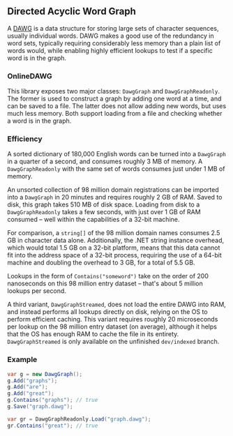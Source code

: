 ## Directed Acyclic Word Graph

A [DAWG](http://en.wikipedia.org/wiki/Directed_acyclic_word_graph) is a data structure for storing large sets of character sequences, usually individual words. DAWG makes a good use of the redundancy in word sets, typically requiring considerably less memory than a plain list of words would, while enabling highly efficient lookups to test if a specific word is in the graph.

### OnlineDAWG

This library exposes two major classes: `DawgGraph` and `DawgGraphReadonly`. The former is used to construct a graph by adding one word at a time, and can be saved to a file. The latter does not allow adding new words, but uses much less memory. Both support loading from a file and checking whether a word is in the graph.

### Efficiency

A sorted dictionary of 180,000 English words can be turned into a `DawgGraph` in a quarter of a second, and consumes roughly 3 MB of memory. A `DawgGraphReadonly` with the same set of words consumes just under 1 MB of memory.

An unsorted collection of 98 million domain registrations can be imported into a `DawgGraph` in 20 minutes and requires roughly 2 GB of RAM. Saved to disk, this graph takes 510 MB of disk space. Loading from disk to a `DawgGraphReadonly` takes a few seconds, with just over 1 GB of RAM consumed – well within the capabilities of a 32-bit machine.

For comparison, a `string[]` of the 98 million domain names consumes 2.5 GB in character data alone. Additionally, the .NET string instance overhead, which would total 1.5 GB on a 32-bit platform, means that this data cannot fit into the address space of a 32-bit process, requiring the use of a 64-bit machine and doubling the overhead to 3 GB, for a total of 5.5 GB.

Lookups in the form of `Contains("someword")` take on the order of 200 nanoseconds on this 98 million entry dataset – that's about 5 million lookups per second.

A third variant, `DawgGraphStreamed`, does not load the entire DAWG into RAM, and instead performs all lookups directly on disk, relying on the OS to perform efficient caching. This variant requires roughly 20 microseconds per lookup on the 98 million entry dataset (on average), although it helps that the OS has enough RAM to cache the file in its entirety. `DawgGraphStreamed` is only available on the unfinished `dev/indexed` branch.

### Example

```csharp
var g = new DawgGraph();
g.Add("graphs");
g.Add("are");
g.Add("great");
g.Contains("graphs"); // true
g.Save("graph.dawg");

var gr = DawgGraphReadonly.Load("graph.dawg");
gr.Contains("great"); // true
```
